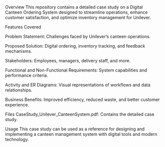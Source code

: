 Overview
This repository contains a detailed case study on a Digital Canteen Ordering System designed to streamline operations, enhance customer satisfaction, and optimize inventory management for Unilever.

Features Covered

Problem Statement: Challenges faced by Unilever’s canteen operations.

Proposed Solution: Digital ordering, inventory tracking, and feedback mechanisms.

Stakeholders: Employees, managers, delivery staff, and more.

Functional and Non-Functional Requirements: System capabilities and performance criteria.

Activity and ER Diagrams: Visual representations of workflows and data relationships.

Business Benefits: Improved efficiency, reduced waste, and better customer experience.

Files
CaseStudy_Unilever_CanteenSystem.pdf: Contains the detailed case study.

Usage
This case study can be used as a reference for designing and implementing a canteen management system with digital tools and modern technology.
